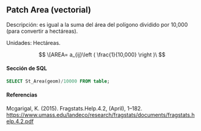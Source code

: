 ## Patch Area (vectorial)

Descripción: es igual a la suma del área del polígono dividido por 10,000 (para convertir a hectáreas).

Unidades: Hectáreas.

$$
\[AREA= a_{ij}\left ( \frac{1}{10,000} \right )\
$$

#### Sección de SQL

```sql
SELECT St_Area(geom)/10000 FROM table;
```

#### Referencias

Mcgarigal, K. (2015). Fragstats.Help.4.2, (April), 1–182. https://www.umass.edu/landeco/research/fragstats/documents/fragstats.help.4.2.pdf
